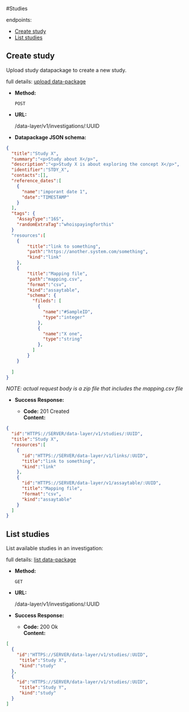 #Studies

endpoints:

* [Create study](#create-study)
* [List studies](#list-studies)

## Create study
Upload study datapackage to create a new study.

full details: [upload data-package](data-layer/api.md##upload-datapackage)

* **Method:**

	`POST`

* **URL:**

  /data-layer/v1/investigations/:UUID

* **Datapackage JSON schema:**

```json
{
  "title":"Study X",
  "summary":"<p>Study about X</p>",
  "description":"<p>Study X is about exploring the concept X</p>",
  "identifier":"STDY_X",
  "contacts":[],
  "reference_dates":[
    { 
      "name":"imporant date 1",
      "date":"TIMESTAMP"
    }
  ],
  "tags": {
    "AssayType":"16S",
    "randomExtraTag":"whoispayingforthis"
  }
  "resources":[
    {
    	"title":"link to something",
    	"path":"https://another.system.com/something",
    	"kind":"link"
    },
    {
    	"title":"Mapping file",
    	"path":"mapping.csv",
    	"format":"csv",
    	"kind":"assaytable",
    	"schema": {
    	  "fileds": [
    	    {
    	      "name":"#SampleID",
    	      "type":"integer"
    	    },
    	    {
    	      "name":"X one",
    	      "type":"string"
    	    },
    	  ]
    	}
    }
  
  ]
}
```

_NOTE: actual request body is a zip file that includes the mapping.csv file_

* **Success Response:**

  * **Code:** 201 Created  
    **Content:** 

```json
{
  "id":"HTTPS://SERVER/data-layer/v1/studies/:UUID",
  "title":"Study X",
  "resources":[
    {
      "id":"HTTPS://SERVER/data-layer/v1/links/:UUID",
      "title":"link to something",
      "kind":"link"
    },
    {
      "id":"HTTPS://SERVER/data-layer/v1/assaytable/:UUID",
      "title":"Mapping file",
      "format":"csv",
      "kind":"assaytable"
    }
  ]
}
```

## List studies
List available studies in an investigation:

full details: [list data-package](data-layer/api.md##list-datapackages)

* **Method:**

	`GET`

* **URL:**

  /data-layer/v1/investigations/:UUID

* **Success Response:**

  * **Code:** 200 Ok  
    **Content:** 

```json
[
  {
    "id":"HTTPS://SERVER/data-layer/v1/studies/:UUID",
	 "title":"Study X",
	 "kind":"study"
  },
  {
    "id":"HTTPS://SERVER/data-layer/v1/studies/:UUID",
	 "title":"Study Y",
	 "kind":"study"
  }
]
```
